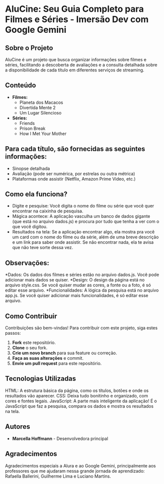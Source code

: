 # AluCine: Seu Guia Completo para Filmes e Séries - Imersão Dev com Google Gemini

## Sobre o Projeto
AluCine é um projeto que busca organizar informações sobre filmes e séries, facilitando a descoberta de avaliações e a consulta detalhada sobre a disponibilidade de cada título em diferentes serviços de streaming.

## Conteúdo
* **Filmes:**
  * Planeta dos Macacos
  * Divertida Mente 2
  * Um Lugar Silencioso
* **Séries:**
  * Friends
  * Prison Break
  * How I Met Your Mother

## Para cada título, são fornecidas as seguintes informações:
* Sinopse detalhada
* Avaliação (pode ser numérica, por estrelas ou outra métrica)
* Plataformas onde assistir (Netflix, Amazon Prime Video, etc.)

## Como ela funciona?
* Digite e pesquise: Você digita o nome do filme ou série que você quer encontrar na caixinha de pesquisa.
* Mágica acontece: A aplicação vasculha um banco de dados gigante (que está no arquivo dados.js) e procura por tudo que tenha a ver com o que você digitou.
* Resultados na tela: Se a aplicação encontrar algo, ela mostra pra você um card com o nome do filme ou da série, além de uma breve descrição e um link para saber onde assistir. Se não encontrar nada, ela te avisa que não teve sorte dessa vez.

## Observações:

*Dados: Os dados dos filmes e séries estão no arquivo dados.js. Você pode adicionar mais dados se quiser.
*Design: O design da página está no arquivo style.css. Se você quiser mudar as cores, a fonte ou a foto, é só editar esse arquivo.
*Funcionalidades: A lógica da pesquisa está no arquivo app.js. Se você quiser adicionar mais funcionalidades, é só editar esse arquivo.

## Como Contribuir
Contribuições são bem-vindas! Para contribuir com este projeto, siga estes passos:
1. **Fork** este repositório.
2. **Clone** o seu fork.
3. **Crie um novo branch** para sua feature ou correção.
4. **Faça as suas alterações** e commit.
5. **Envie um pull request** para este repositório.

## Tecnologias Utilizadas
HTML: A estrutura básica da página, como os títulos, botões e onde os resultados vão aparecer.
CSS: Deixa tudo bonitinho e organizado, com cores e fontes legais.
JavaScript: A parte mais inteligente da aplicação! É o JavaScript que faz a pesquisa, compara os dados e mostra os resultados na tela.

## Autores
* **Marcella Hoffmann** - Desenvolvedora principal

## Agradecimentos
Agradecimentos especiais a Alura e ao Google Gemini, principalmente aos professores que me ajudaram nessa grande jornada de aprendizado: Rafaella Ballerini, Guilherme Lima e Luciano Martins.
